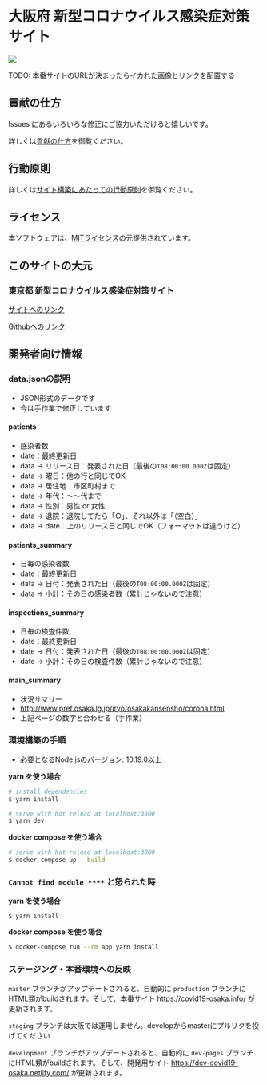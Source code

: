 # 大阪府 新型コロナウイルス感染症対策サイト

![](https://github.com/codeforosaka/covid19/workflows/production%20deploy/badge.svg)

TODO: 本番サイトのURLが決まったらイカれた画像とリンクを配置する

## 貢献の仕方
Issues にあるいろいろな修正にご協力いただけると嬉しいです。

詳しくは[貢献の仕方](./.github/CONTRIBUTING.md)を御覧ください。

## 行動原則
詳しくは[サイト構築にあたっての行動原則](./.github/CODE_OF_CONDUCT.md)を御覧ください。

## ライセンス
本ソフトウェアは、[MITライセンス](./LICENSE.txt)の元提供されています。

## このサイトの大元

### 東京都 新型コロナウイルス感染症対策サイト
[サイトへのリンク](https://stopcovid19.metro.tokyo.lg.jp/)

[Githubへのリンク](https://github.com/tokyo-metropolitan-gov/covid19)

## 開発者向け情報

### data.jsonの説明
* JSON形式のデータです
* 今は手作業で修正しています

#### patients
* 感染者数
* date：最終更新日
* data -> リリース日：発表された日（最後の`T08:00:00.000Z`は固定）
* data -> 曜日：他の行と同じでOK
* data -> 居住地：市区町村まで
* data -> 年代：〜〜代まで
* data -> 性別：男性 or 女性
* data -> 退院：退院してたら「○」、それ以外は「（空白）」
* data -> date：上のリリース日と同じでOK（フォーマットは違うけど）

#### patients_summary
* 日毎の感染者数
* date：最終更新日
* data -> 日付：発表された日（最後の`T08:00:00.000Z`は固定）
* data -> 小計：その日の感染者数（累計じゃないので注意）

#### inspections_summary
* 日毎の検査件数
* date：最終更新日
* date -> 日付：発表された日（最後の`T08:00:00.000Z`は固定）
* date -> 小計：その日の検査件数（累計じゃないので注意）

#### main_summary
* 状況サマリー
* http://www.pref.osaka.lg.jp/iryo/osakakansensho/corona.html
* 上記ページの数字と合わせる（手作業）

### 環境構築の手順

- 必要となるNode.jsのバージョン: 10.19.0以上

**yarn を使う場合**
``` bash
# install dependencies
$ yarn install

# serve with hot reload at localhost:3000
$ yarn dev
```

**docker compose を使う場合**
```bash
# serve with hot reload at localhost:3000
$ docker-compose up --build
```

### `Cannot find module ****` と怒られた時

**yarn を使う場合**
```
$ yarn install
```

**docker compose を使う場合**
```bash
$ docker-compose run --rm app yarn install
```

### ステージング・本番環境への反映

`master` ブランチがアップデートされると、自動的に `production` ブランチにHTML類がbuildされます。そして、本番サイト https://covid19-osaka.info/ が更新されます。

`staging` ブランチは大阪では運用しません。developからmasterにプルリクを投げてください

`development` ブランチがアップデートされると、自動的に `dev-pages` ブランチにHTML類がbuildされます。そして、開発用サイト https://dev-covid19-osaka.netlify.com/ が更新されます。
